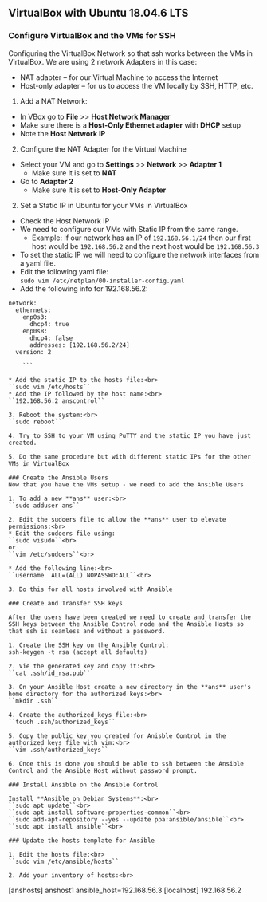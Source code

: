 ## VirtualBox with Ubuntu 18.04.6 LTS
### Configure VirtualBox and the VMs for SSH
Configuring the VirtualBox Network so that ssh works between the VMs in VirtualBox.
We are using 2 network Adapters in this case:
* NAT adapter – for our Virtual Machine to access the Internet
* Host-only adapter – for us to access the VM locally by SSH, HTTP, etc.

1. Add a NAT Network:<br>
* In VBox go to **File** >> **Host Network Manager**
* Make sure there is a **Host-Only Ethernet adapter** with **DHCP** setup
* Note the **Host Network IP**
2. Configure the NAT Adapter for the Virtual Machine
* Select your VM and go to **Settings** >> **Network** >> **Adapter 1**
  * Make sure it is set to **NAT**
* Go to **Adapter 2**
  * Make sure it is set to **Host-Only Adapter**

2. Set a Static IP in Ubuntu for your VMs in VirtualBox
* Check the Host Network IP
* We need to configure our VMs with Static IP from the same range.
  * Example: If our network has an IP of ``192.168.56.1/24`` then our first host would be ``192.168.56.2`` and the next host would be ``192.168.56.3``
* To set the static IP we will need to configure the network interfaces from a yaml file.
* Edit the following yaml file:<br>
``sudo vim /etc/netplan/00-installer-config.yaml``
* Add the following info for 192.168.56.2:<br>
```
network:
  ethernets:
    enp0s3:
      dhcp4: true
    enp0s8:
      dhcp4: false
      addresses: [192.168.56.2/24]
  version: 2

	```

* Add the static IP to the hosts file:<br>
``sudo vim /etc/hosts``
* Add the IP followed by the host name:<br>
``192.168.56.2 anscontrol``

3. Reboot the system:<br>
``sudo reboot``

4. Try to SSH to your VM using PuTTY and the static IP you have just created.

5. Do the same procedure but with different static IPs for the other VMs in VirtualBox

### Create the Ansible Users
Now that you have the VMs setup - we need to add the Ansible Users

1. To add a new **ans** user:<br>
``sudo adduser ans``

2. Edit the sudoers file to allow the **ans** user to elevate permissions:<br>
* Edit the sudoers file using:
``sudo visudo``<br>
or
``vim /etc/sudoers``<br>

* Add the following line:<br>
``username  ALL=(ALL) NOPASSWD:ALL``<br>

3. Do this for all hosts involved with Ansible

### Create and Transfer SSH keys

After the users have been created we need to create and transfer the SSH keys between the Ansible Control node and the Ansible Hosts so that ssh is seamless and without a password.

1. Create the SSH key on the Ansible Control:
ssh-keygen -t rsa (accept all defaults)

2. Vie the generated key and copy it:<br>
``cat .ssh/id_rsa.pub``

3. On your Ansible Host create a new directory in the **ans** user's home directory for the authorized keys:<br>
``mkdir .ssh``

4. Create the authorized_keys file:<br>
``touch .ssh/authorized_keys``

5. Copy the public key you created for Anisble Control in the authorized_keys file with vim:<br>
``vim .ssh/authorized_keys``

6. Once this is done you should be able to ssh between the Ansible Control and the Ansible Host without password prompt.

### Install Ansible on the Ansible Control

Install **Ansible on Debian Systems**:<br>
``sudo apt update``<br>
``sudo apt install software-properties-common``<br>
``sudo add-apt-repository --yes --update ppa:ansible/ansible``<br>
``sudo apt install ansible``<br>

### Update the hosts template for Ansible

1. Edit the hosts file:<br>
``sudo vim /etc/ansible/hosts``

2. Add your inventory of hosts:<br>

```
[anshosts]
anshost1 ansible_host=192.168.56.3
[localhost]
192.168.56.2
```
